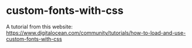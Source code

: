 # custom-fonts-with-css

A tutorial from this website:
https://www.digitalocean.com/community/tutorials/how-to-load-and-use-custom-fonts-with-css
